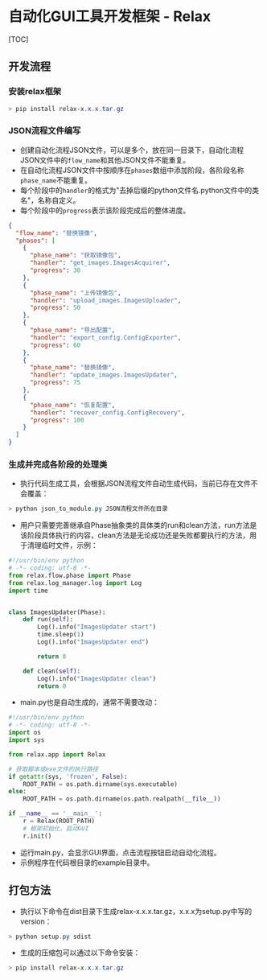 # 自动化GUI工具开发框架 - Relax

[TOC]

## 开发流程

### 安装relax框架

```powershell
> pip install relax-x.x.x.tar.gz
```

### JSON流程文件编写

* 创建自动化流程JSON文件，可以是多个，放在同一目录下，自动化流程JSON文件中的`flow_name`和其他JSON文件不能重复。
* 在自动化流程JSON文件中按顺序在`phases`数组中添加阶段，各阶段名称`phase_name`不能重复。
* 每个阶段中的`handler`的格式为"去掉后缀的python文件名.python文件中的类名"，名称自定义。
* 每个阶段中的`progress`表示该阶段完成后的整体进度。

```json
{
  "flow_name": "替换镜像",
  "phases": [
    {
      "phase_name": "获取镜像包",
      "handler": "get_images.ImagesAcquirer",
      "progress": 30
    },
    {
      "phase_name": "上传镜像包",
      "handler": "upload_images.ImagesUploader",
      "progress": 50
    },
    {
      "phase_name": "导出配置",
      "handler": "export_config.ConfigExporter",
      "progress": 60
    },
    {
      "phase_name": "替换镜像",
      "handler": "update_images.ImagesUpdater",
      "progress": 75
    },
    {
      "phase_name": "恢复配置",
      "handler": "recover_config.ConfigRecovery",
      "progress": 100
    }
  ]
}
```

### 生成并完成各阶段的处理类

* 执行代码生成工具，会根据JSON流程文件自动生成代码，当前已存在文件不会覆盖：
  
```powershell
> python json_to_module.py JSON流程文件所在目录
```

* 用户只需要完善继承自Phase抽象类的具体类的run和clean方法，run方法是该阶段具体执行的内容，clean方法是无论成功还是失败都要执行的方法，用于清理临时文件，示例：

```python
#!/usr/bin/env python
# -*- coding: utf-8 -*-
from relax.flow.phase import Phase
from relax.log_manager.log import Log
import time


class ImagesUpdater(Phase):
    def run(self):
        Log().info("ImagesUpdater start")
        time.sleep(1)
        Log().info("ImagesUpdater end")

        return 0

    def clean(self):
        Log().info("ImagesUpdater clean")
        return 0
```

* main.py也是自动生成的，通常不需要改动：

```python
#!/usr/bin/env python
# -*- coding: utf-8 -*-
import os
import sys

from relax.app import Relax

# 获取脚本或exe文件的执行路径
if getattr(sys, 'frozen', False):
    ROOT_PATH = os.path.dirname(sys.executable)
else:
    ROOT_PATH = os.path.dirname(os.path.realpath(__file__))

if __name__ == '__main__':
    r = Relax(ROOT_PATH)
    # 框架初始化，启动GUI
    r.init()
```

* 运行main.py，会显示GUI界面，点击流程按钮启动自动化流程。
* 示例程序在代码根目录的example目录中。

## 打包方法

* 执行以下命令在dist目录下生成relax-x.x.x.tar.gz，x.x.x为setup.py中写的version：

```powershell
> python setup.py sdist
```

* 生成的压缩包可以通过以下命令安装：

```powershell
> pip install relax-x.x.x.tar.gz
```
